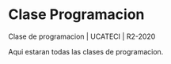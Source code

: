 # Clase Programacion
 Clase de programacion | UCATECI | R2-2020

Aqui estaran todas las clases de programacion.